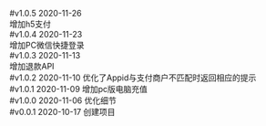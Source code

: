 #v1.0.5  2020-11-26  
增加h5支付   
#v1.0.4  2020-11-23  
增加PC微信快捷登录   
#v1.0.3  2020-11-13  
增加退款API  
#v1.0.2  2020-11-10
优化了Appid与支付商户不匹配时返回相应的提示       
#v1.0.1  2020-11-09
增加pc版电脑充值      
#v1.0.0  2020-11-06
优化细节    
#v0.0.1  2020-10-17
创建项目  